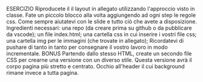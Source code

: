  ESERCIZIO
Riproducete il il layout in allegato utilizzando l'approccio visto in classe.
Fate un piccolo blocco alla volta aggiungendo ad ogni step le regole css.
Come sempre aiutatevi con le slide e tutto ciò che avete a disposizione.
Ingredienti necessari:
una repo (da creare prima su github o da pubblicare da vscode);
un file index.html;
una cartella css in cui inserire i vostri file css;
una cartella img per le immagini (che trovate in allegato);
Ricordatevi di pushare di tanto in tanto per consegnare il vostro lavoro in modo incrementale.
BONUS
Partendo dallo stesso HTML, create un secondo file CSS per crearne una versione con un diverso stile.
Questa versione avrà il corpo pagina più stretto e centrato. Occhio all'header il cui background rimane invece a tutta pagina.